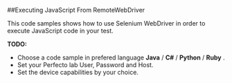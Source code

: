 ##Executing JavaScript From RemoteWebDriver

This code samples shows how to use Selenium WebDriver in order to execute JavaScript code in your test.

**TODO:**
- Choose a code sample in prefered language **Java** / **C#** / **Python** / **Ruby** .
- Set your Perfecto lab User, Password and Host.
- Set the device capabilities by your choice.
